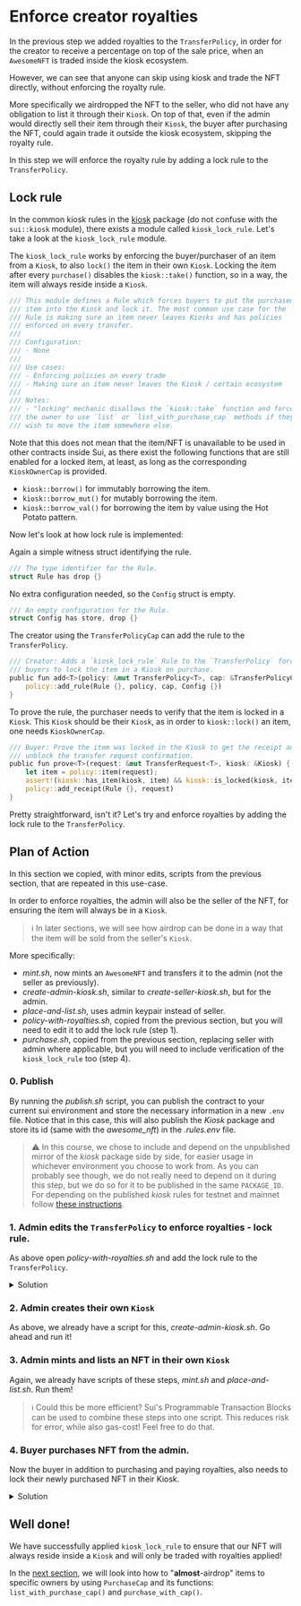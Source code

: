 # Enforce creator royalties

In the previous step we added royalties to the `TransferPolicy`, in order for the creator to receive a percentage on top of the sale price, when an `AwesomeNFT` is traded inside the kiosk ecosystem.

However, we can see that anyone can skip using kiosk and trade the NFT directly, without enforcing the royalty rule. 

More specifically we airdropped the NFT to the seller, who did not have any obligation to list it through their `Kiosk`. On top of that, even if the admin would directly sell their item through their `Kiosk`, the buyer after purchasing the NFT, could again trade it outside the kiosk ecosystem, skipping the royalty rule.

In this step we will enforce the royalty rule by adding a lock rule to the `TransferPolicy`.

## Lock rule

In the common kiosk rules in the [kiosk](https://github.com/MystenLabs/apps/tree/main/kiosk) package (do not confuse with the `sui::kiosk` module), there exists a module called `kiosk_lock_rule`. Let's take a look at the `kiosk_lock_rule` module.

The `kiosk_lock_rule` works by enforcing the buyer/purchaser of an item from a `Kiosk`, to also `lock()` the item in their own `Kiosk`.
Locking the item after every `purchase()` disables the `kiosk::take()` function, so in a way, the item will always reside inside a `Kiosk`.

```rust
/// This module defines a Rule which forces buyers to put the purchased
/// item into the Kiosk and lock it. The most common use case for the
/// Rule is making sure an item never leaves Kiosks and has policies
/// enforced on every transfer.
///
/// Configuration:
/// - None
///
/// Use cases:
/// - Enforcing policies on every trade
/// - Making sure an item never leaves the Kiosk / certain ecosystem
///
/// Notes:
/// - "locking" mechanic disallows the `kiosk::take` function and forces
/// the owner to use `list` or `list_with_purchase_cap` methods if they
/// wish to move the item somewhere else.
```

Note that this does not mean that the item/NFT is unavailable to be used in other contracts inside Sui, as there exist the following functions that are still enabled for a locked item, at least, as long as the corresponding `KioskOwnerCap` is provided.
- `kiosk::borrow()` for immutably borrowing the item.
- `kiosk::borrow_mut()` for mutably borrowing the item.
- `kiosk::borrow_val()` for borrowing the item by value using the Hot Potato pattern.

Now let's look at how lock rule is implemented:

Again a simple witness struct identifying the rule.
```rust
/// The type identifier for the Rule.
struct Rule has drop {}
```

No extra configuration needed, so the `Config` struct is empty.
```rust
/// An empty configuration for the Rule.
struct Config has store, drop {}
```

The creator using the `TransferPolicyCap` can add the rule to the `TransferPolicy`.
```rust
/// Creator: Adds a `kiosk_lock_rule` Rule to the `TransferPolicy` forcing
/// buyers to lock the item in a Kiosk on purchase.
public fun add<T>(policy: &mut TransferPolicy<T>, cap: &TransferPolicyCap<T>) {
    policy::add_rule(Rule {}, policy, cap, Config {})
}
```

To prove the rule, the purchaser needs to verify that the item is locked in a `Kiosk`.
This `Kiosk` should be their `Kiosk`, as in order to `kiosk::lock()` an item, one needs `KioskOwnerCap`.
```rust
/// Buyer: Prove the item was locked in the Kiosk to get the receipt and
/// unblock the transfer request confirmation.
public fun prove<T>(request: &mut TransferRequest<T>, kiosk: &Kiosk) {
    let item = policy::item(request);
    assert!(kiosk::has_item(kiosk, item) && kiosk::is_locked(kiosk, item), ENotInKiosk);
    policy::add_receipt(Rule {}, request)
}
```

Pretty straightforward, isn't it? Let's try and enforce royalties by adding the lock rule to the `TransferPolicy`.

## Plan of Action

In this section we copied, with minor edits, scripts from the previous section, that are repeated in this use-case.

In order to enforce royalties, the admin will also be the seller of the NFT, for ensuring the item will always be in a `Kiosk`.

> ℹ️ In later sections, we will see how airdrop can be done in a way that the item will be sold from the seller's `Kiosk`.

More specifically:
- _<span>mint.sh</span>_, now mints an `AwesomeNFT` and transfers it to the admin (not the seller as previously).
- _<span>create-admin-kiosk.sh</span>_, similar to _<span>create-seller-kiosk.sh</span>_, but for the admin.
- _<span>place-and-list.sh</span>_, uses admin keypair instead of seller.
- _<span>policy-with-royalties.sh</span>_, copied from the previous section, but you will need to edit it to add the lock rule (step 1).
- _<span>purchase.sh</span>_, copied from the previous section, replacing seller with admin where applicable, but you will need to include verification of the `kiosk_lock_rule` too (step 4).

### 0. Publish

By running the _<span>publish.sh</span>_ script, you can publish the contract to your current sui environment and store the necessary information in a new `.env` file.
Notice that in this case, this will also publish the _Kiosk_ package and store its id (same with the _awesome_nft_) in the _.rules.env_ file.

> ⚠️  In this course, we chose to include and depend on the unpublished mirror of the _kiosk_ package side by side, for easier usage in whichever environment you choose to work from.
> As you can probably see though, we do not really need to depend on it during this step, but we do so for it to be published in the same `PACKAGE_ID`.
For depending on the published _kiosk_ rules for testnet and mainnet follow [these instructions](https://github.com/MystenLabs/apps/blob/main/kiosk/README.md).

### 1. Admin edits the `TransferPolicy` to enforce royalties - lock rule.

As above open _<span>policy-with-royalties.sh</span>_ and add the lock rule to the `TransferPolicy`.

<details>
<summary>Solution</summary>

Addition of this snippet:
```bash
    --move-call ${RULES_PACKAGE_ID}::kiosk_lock_rule::add \
        $nft_type \
        policy \
        cap \
```

Whole script:
```bash
#!/bin/bash

# Load variables from *.env file
if [ -f .env ] && [ -f .rules.env ]; then
    source .env
    source .rules.env
else
    echo "No .env, or .rules.env file found"
    exit 1
fi
if [ -f .transfer_policy.env ]; then
    echo "Transfer policy already created."
    echo "It is advised to not have more than one transfer policy"
    echo "as the purchaser can freely choose which one to use."
    exit 1
fi

GAS_BUDGET=100_000_000  # 0.1 SUI
ROYALTY_BPS=1000_u16  # 10%

# Switch to admin address
sui client switch --address admin

policy_type="<sui::transfer_policy::TransferPolicy<${PACKAGE_ID}::awesome_nft::AwesomeNFT>>"
nft_type="<${PACKAGE_ID}::awesome_nft::AwesomeNFT>"
# Create a Kiosk, make it personal, and add extension.
policy_res=$(sui client ptb \
    --move-call 0x2::transfer_policy::new \
        $nft_type \
        @$PUBLISHER \
    --assign policy_and_cap \
    --assign policy policy_and_cap.0 \
    --assign cap policy_and_cap.1 \
    --move-call $RULES_PACKAGE_ID::royalty_rule::add \
        $nft_type \
        policy \
        cap \
        $ROYALTY_BPS \
        0 \
    --move-call ${RULES_PACKAGE_ID}::kiosk_lock_rule::add \
        $nft_type \
        policy \
        cap \
    --transfer-objects [cap] @$ADMIN_ADDRESS \
    --move-call \
        0x2::transfer::public_share_object \
        $policy_type \
        policy \
    --gas-budget $GAS_BUDGET \
    --json)

# Parse Kiosk's and KioskOwnerCap's ids from the response
TRANSFER_POLICY_ID=$(echo "$policy_res" | jq -r '.objectChanges[] | select(.type == "created") | select(.objectType | contains("2::transfer_policy::TransferPolicy<")).objectId')
TRANSFER_POLICY_CAP_ID=$(echo "$policy_res" | jq -r '.objectChanges[] | select(.type == "created") | select(.objectType | contains("2::transfer_policy::TransferPolicyCap<")).objectId')

# Save the TransferPolicy's and TransferPolicyCap's ids in a file
cat > .transfer_policy.env <<-TRANSFER_POLICY_ENV
TRANSFER_POLICY_ID=$TRANSFER_POLICY_ID
TRANSFER_POLICY_CAP_ID=$TRANSFER_POLICY_CAP_ID

TRANSFER_POLICY_ENV
```
</details>

### 2. Admin creates their own `Kiosk`

As above, we already have a script for this, _<span>create-admin-kiosk.sh</span>_. Go ahead and run it!

### 3. Admin mints and lists an NFT in their own `Kiosk`

Again, we already have scripts of these steps, _<span>mint.sh</span>_ and _<span>place-and-list.sh</span>_. Run them!

> ℹ️ Could this be more efficient? Sui's Programmable Transaction Blocks can be used to combine these steps into one script. This reduces risk for error, while also gas-cost! Feel free to do that.

### 4. Buyer purchases NFT from the admin.

Now the buyer in addition to purchasing and paying royalties, also needs to lock their newly purchased NFT in their Kiosk.


<details>
<summary>Solution</summary>

#### 1. Create a kiosk for buyer: Simply copy the _<span>create-admin-kiosk.sh</span>_ script and replace the below:
1. `sui client switch --address admin` with `sui client switch --address buyer`.
2.   
```bash
cat > .admin.kiosk.env <<-KIOSK_ENV
ADMIN_KIOSK_ID=$KIOSK_ID
ADMIN_KIOSK_CAP_ID=$KIOSK_CAP_ID

KIOSK_ENV
```
with
```bash
cat > .buyer.kiosk.env <<-KIOSK_ENV
BUYER_KIOSK_ID=$KIOSK_ID
BUYER_KIOSK_CAP_ID=$KIOSK_CAP_ID

KIOSK_ENV
```
#### 2. Purchase the NFT:

1. Include .buyer.kiosk.env previously created:
```bash
# Load variables from *.env files
if [ -f .env ] && [ -f .nft.env ] && [ -f .admin.kiosk.env ] && [ -f .buyer.kiosk.env ] && [ -f .transfer_policy.env ] && [ -f .rules.env ]; then
    source .env
    source .nft.env
    source .admin.kiosk.env
    source .buyer.kiosk.env
    source .transfer_policy.env
    source .rules.env
else
    echo "No .env, .nft.env, .admin.kiosk.env, .buyer.kiosk.env, .transfer_policy.env, or .rules.env file found"
    exit 1
fi
```

2. Insertion of this snippet:
```bash
    --move-call 0x2::kiosk::lock \
        $nft_type \
        @$BUYER_KIOSK_ID \
        @$BUYER_KIOSK_CAP_ID \
        @$TRANSFER_POLICY_ID \
        nft \
    --move-call ${RULES_PACKAGE_ID}::kiosk_lock_rule::prove \
        $nft_type \
        request \
        @$BUYER_KIOSK_ID \
```

Whole file:
```bash
#!/bin/bash

# Load variables from *.env files
if [ -f .env ] && [ -f .nft.env ] && [ -f .admin.kiosk.env ] && [ -f .buyer.kiosk.env ] && [ -f .transfer_policy.env ] && [ -f .rules.env ]; then
    source .env
    source .nft.env
    source .admin.kiosk.env
    source .buyer.kiosk.env
    source .transfer_policy.env
    source .rules.env
else
    echo "No .env, .nft.env, .admin.kiosk.env, .buyer.kiosk.env, .transfer_policy.env, or .rules.env file found"
    exit 1
fi

GAS_BUDGET=5_600_000_000  # 5.6 SUI

# Switch to buyer address
sui client switch --address buyer

nft_type="<${PACKAGE_ID}::awesome_nft::AwesomeNFT>"
# Split the gas coin into 2 new coins, 5 SUI for purchase and 0.5 SUI for royalties.
# Then normally use kiosk::purchase with the 5 SUI coin.
# Then use royalty_rule::pay with the 0.5 SUI coin.
# Lastly lock the item in our Kiosk as buyer,
# before confirming the request with transfer_policy::confirm_request.
sui client ptb \
    --split-coins gas [5_000_000_000, 500_000_000] \
    --assign payment \
    --move-call \
    0x2::kiosk::purchase \
        $nft_type \
        @$ADMIN_KIOSK_ID \
        @$NFT_ID \
        payment.0 \
    --assign purchase \
    --assign nft purchase.0 \
    --assign request purchase.1 \
    --move-call ${RULES_PACKAGE_ID}::royalty_rule::pay \
        $nft_type \
        @$TRANSFER_POLICY_ID \
        request \
        payment.1 \
    --move-call 0x2::kiosk::lock \
        $nft_type \
        @$BUYER_KIOSK_ID \
        @$BUYER_KIOSK_CAP_ID \
        @$TRANSFER_POLICY_ID \
        nft \
    --move-call ${RULES_PACKAGE_ID}::kiosk_lock_rule::prove \
        $nft_type \
        request \
        @$BUYER_KIOSK_ID \
    --move-call \
    0x2::transfer_policy::confirm_request \
        $nft_type \
        @$TRANSFER_POLICY_ID \
        request \
    --gas-budget $GAS_BUDGET \
    --summary

```
</details>


## Well done!

We have successfully applied `kiosk_lock_rule` to ensure that our NFT will always reside inside a `Kiosk` and will only be traded with royalties applied!

In the [next section](../4-airdrop-with-purchase-cap/README.md), we will look into how to "**almost**-airdrop" items to specific owners by using `PurchaseCap` and its functions: `list_with_purchase_cap()` and `purchase_with_cap()`.
